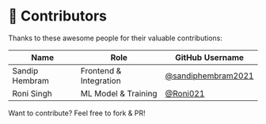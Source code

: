 # 🤝 Contributors

Thanks to these awesome people for their valuable contributions:

| Name           | Role                    | GitHub Username       |
|----------------|-------------------------|------------------------|
| Sandip Hembram | Frontend & Integration  | [@sandiphembram2021](https://github.com/sandiphembram2021) |
| Roni Singh     | ML Model & Training     | [@Roni021](https://github.com/@Roni021) |

Want to contribute? Feel free to fork & PR!

